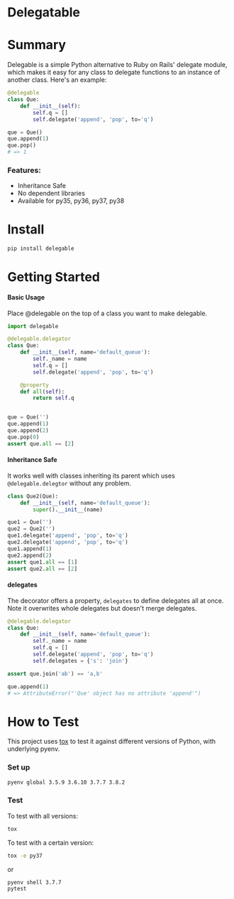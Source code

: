 # Delegatable


# Summary

Delegable is a simple Python alternative to Ruby on Rails' delegate module, which makes it easy for any class to delegate functions to an instance of another class. Here's an example:

```python
@delegable
class Que:
    def __init__(self):
        self.q = []
        self.delegate('append', 'pop', to='q')

que = Que()
que.append(1)
que.pop()
# => 1
```


### Features:

- Inheritance Safe
- No dependent libraries
- Available for py35, py36, py37, py38


# Install
```sh
pip install delegable
```

# Getting Started

#### Basic Usage

Place @delegable on the top of a class you want to make delegable.

```python
import delegable

@delegable.delegator
class Que:
    def __init__(self, name='default_queue'):
        self._name = name
        self.q = []
        self.delegate('append', 'pop', to='q')

    @property
    def all(self):
        return self.q


que = Que('')
que.append(1)
que.append(2)
que.pop(0)
assert que.all == [2]
```


#### Inheritance Safe

It works well with classes inheriting its parent which uses `@delegable.delegtor` without any problem.

```python
class Que2(Que):
    def __init__(self, name='default_queue'):
        super().__init__(name)

que1 = Que('')
que2 = Que2('')
que1.delegate('append', 'pop', to='q')
que2.delegate('append', 'pop', to='q')
que1.append(1)
que2.append(2)
assert que1.all == [1]
assert que2.all == [2]
```


#### delegates

The decorator offers a property, `delegates` to define delegates all at once. Note it overwrites whole delegates but doesn't merge delegates.

```python
@delegable.delegator
class Que:
    def __init__(self, name='default_queue'):
        self._name = name
        self.q = []
        self.delegate('append', 'pop', to='q')
        self.delegates = {'s': 'join'}

assert que.join('ab') == 'a,b'

que.append(1)
# => AttributeError("'Que' object has no attribute 'append'")
```


# How to Test

This project uses [tox](https://tox.readthedocs.io/) to test it against different versions of Python, with underlying pyenv.


### Set up

```sh
pyenv global 3.5.9 3.6.10 3.7.7 3.8.2
```


### Test

To test with all versions:
```sh
tox
```

To test with a certain version:
```sh
tox -e py37
```

or

```sh
pyenv shell 3.7.7
pytest
```
